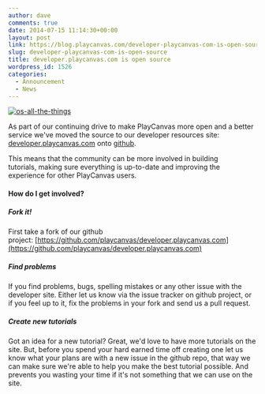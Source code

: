 ```yaml
---
author: dave
comments: true
date: 2014-07-15 11:14:30+00:00
layout: post
link: https://blog.playcanvas.com/developer-playcanvas-com-is-open-source/
slug: developer-playcanvas-com-is-open-source
title: developer.playcanvas.com is open source
wordpress_id: 1526
categories:
  - Announcement
  - News
---
```


[![os-all-the-things](https://blog.playcanvas.com/wp-content/uploads/2014/07/os-all-the-things.jpg)](https://blog.playcanvas.com/wp-content/uploads/2014/07/os-all-the-things.jpg)

As part of our continuing drive to make PlayCanvas more open and a better service we've moved the source to our developer resources site: [developer.playcanvas.com](https://developer.playcanvas.com) onto [github](https://github.com/playcanvas/developer.playcanvas.com).

This means that the community can be more involved in building tutorials, making sure everything is up-to-date and improving the experience for other PlayCanvas users.

#### How do I get involved?

##### **Fork it!**

First take a fork of our github project: [https://github.com/playcanvas/developer.playcanvas.com](https://github.com/playcanvas/developer.playcanvas.com)

##### **Find problems**

If you find problems, bugs, spelling mistakes or any other issue with the developer site. Either let us know via the issue tracker on github project, or if you feel up to it, fix the problems in your fork and send us a pull request.

##### **Create new tutorials**

Got an idea for a new tutorial? Great, we'd love to have more tutorials on the site. But, before you spend your hard earned time off creating one let us know what your plans are with a new issue in the github repo, that way we can make sure we're able to help you make the best tutorial possible. And prevents you wasting your time if it's not something that we can use on the site.
